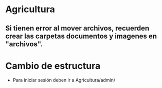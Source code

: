 # Agricultura
## Si tienen error al mover archivos, recuerden crear las carpetas documentos y imagenes en "archivos".
# Cambio de estructura
* Para iniciar sesión deben ir a Agricultura/admin/